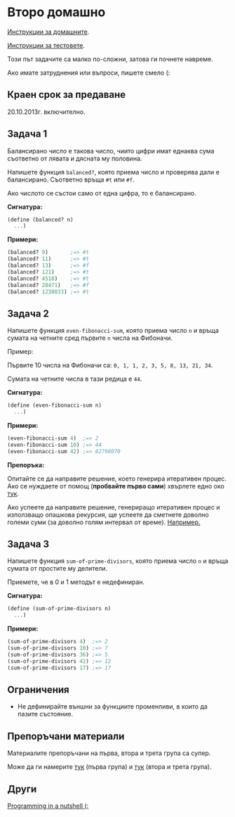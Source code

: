 # Второ домашно

[Инструкции за домашните](https://github.com/IvanIvanov/fp2013/tree/master/lab4#%D0%94%D0%BE%D0%BC%D0%B0%D1%88%D0%BD%D0%B8).

[Инструкции за тестовете](https://github.com/IvanIvanov/fp2013/tree/master/lab4/testing-tool#%D0%9A%D0%B0%D0%BA-%D1%81%D0%B5-%D0%BF%D1%83%D1%81%D0%BA%D0%B0%D1%82-%D1%82%D0%B5%D1%81%D1%82%D0%BE%D0%B2%D0%B5%D1%82%D0%B5).

Този път задачите са малко по-сложни, затова ги почнете навреме.

Ако имате затруднения или въпроси, пишете смело (:

## Краен срок за предаване

20.10.2013г. включително.

## Задача 1

Балансирано число е такова число, чиито цифри имат еднаква сума съответно
от лявата и дясната му половина.

Напишете функция `balanced?`, която приема число и проверява дали е балансирано.
Съответно връща `#t` или `#f`.

Ако числото се състои само от една цифра, то е балансирано.

**Сигнатура:**

```scheme
(define (balanced? n)
  ...)
```

**Примери:**

```scheme
(balanced? 9)       ;=> #t
(balanced? 11)      ;=> #t
(balanced? 13)      ;=> #f
(balanced? 121)     ;=> #t
(balanced? 4518)    ;=> #t
(balanced? 28471)   ;=> #f
(balanced? 1238033) ;=> #t
```

## Задача 2

Напишете функция `even-fibonacci-sum`, която приема число `n` и връща сумата на
четните сред първите `n` числа на Фибоначи.

Пример:

Първите 10 числа на Фибоначи са: `0, 1, 1, 2, 3, 5, 8, 13, 21, 34`.

Сумата на четните числа в тази редица е `44`.

**Сигнатура:**

```scheme
(define (even-fibonacci-sum n)
  ...)
```

**Примери:**

```scheme
(even-fibonacci-sum 4)  ;=> 2
(even-fibonacci-sum 10) ;=> 44
(even-fibonacci-sum 42) ;=> 82790070
```

**Препоръка:**

Опитайте се да направите решение, което генерира итеративен процес. Ако се нуждаете
от помощ (**пробвайте първо сами**) хвърлете едно око [тук](https://gist.github.com/hrvladev/e9554397c00f14548688).

Ако успеете да направите решение, генериращо итеративен процес и използващо
опашкова рекурсия, ще успеете да сметнете доволно големи суми (за доволно голям
интервал от време). [Например.](https://gist.github.com/dakatapetrov/22b1611478131f467a61/raw/ade0df92a99500c4b72b9f391bea43f789539e57/some_serious_shit)

## Задача 3

Напишете функция `sum-of-prime-divisors`, която приема число `n` и връща сумата
от простите му делители.

Приемете, че в 0 и 1 методът е недефиниран.

**Сигнатура:**

```scheme
(define (sum-of-prime-divisors n)
  ...)
```

**Примери:**

```scheme
(sum-of-prime-divisors 4)  ;=> 2
(sum-of-prime-divisors 10) ;=> 7
(sum-of-prime-divisors 36) ;=> 5
(sum-of-prime-divisors 42) ;=> 12
(sum-of-prime-divisors 17) ;=> 17
```

## Ограничения

* Не дефинирайте външни за функциите променливи, в които да пазите състояние.

## Препоръчани материали

Материалите препоръчани на първа, втора и трета група са супер.

Може да ги намерите [тук](https://github.com/IvanIvanov/fp2013/tree/master/lab1/homework2#%D0%9F%D1%80%D0%B5%D0%BF%D0%BE%D1%80%D1%8A%D1%87%D0%B0%D0%BD%D0%B8-%D0%BC%D0%B0%D1%82%D0%B5%D1%80%D0%B8%D0%B0%D0%BB%D0%B8) (първа група) и [тук](https://github.com/IvanIvanov/fp2013/tree/master/lab2-and-3/homework2#%D0%9F%D1%80%D0%B5%D0%BF%D0%BE%D1%80%D1%8A%D1%87%D0%B0%D0%BD%D0%B8-%D0%BC%D0%B0%D1%82%D0%B5%D1%80%D0%B8%D0%B0%D0%BB%D0%B8) (втора и трета група).

## Други

[Programming in a nutshell (:](http://pbs.twimg.com/media/BCh-v51CAAA9HuT.jpg:large)
